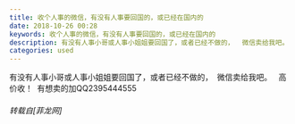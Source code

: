 ```yaml
---
title: 收个人事的微信，有没有人事要回国的，或已经在国内的
date: 2018-10-26 00:28
keywords: 收个人事的微信，有没有人事要回国的，或已经在国内的
description: 有没有人事小哥或人事小姐姐要回国了，或者已经不做的，  微信卖给我吧。   高价收！  有想卖的加QQ2395444555
categories: used
---
```

<td class="t_f" id="postmessage_2166877">

有没有人事小哥或人事小姐姐要回国了，或者已经不做的，  微信卖给我吧。   高价收！  有想卖的加QQ2395444555</td>
###### 转载自[菲龙网]